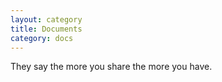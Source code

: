 ```yaml
---
layout: category
title: Documents
category: docs
---
```


They say the more you share the more you have.
